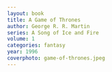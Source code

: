 ```yaml
---
layout: book
title: A Game of Thrones
author: George R. R. Martin
series: A Song of Ice and Fire
volume: 1
categories: fantasy
year: 1996
coverphoto: game-of-thrones.jpeg
---
```


